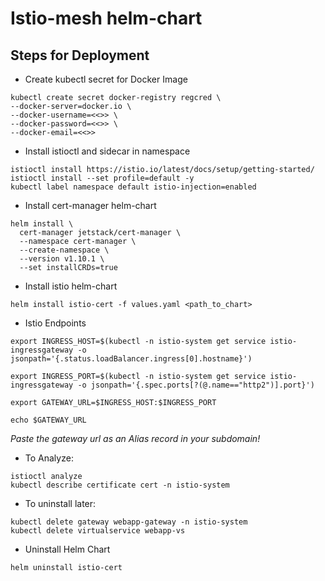 # Istio-mesh helm-chart

## Steps for Deployment

- Create kubectl secret for Docker Image

```
kubectl create secret docker-registry regcred \
--docker-server=docker.io \
--docker-username=<<>> \
--docker-password=<<>> \
--docker-email=<<>>
```

- Install istioctl and sidecar in namespace
```
istioctl install https://istio.io/latest/docs/setup/getting-started/	
istioctl install --set profile=default -y
kubectl label namespace default istio-injection=enabled
```

- Install cert-manager helm-chart
```
helm install \
  cert-manager jetstack/cert-manager \
  --namespace cert-manager \
  --create-namespace \
  --version v1.10.1 \
  --set installCRDs=true
```

- Install istio helm-chart
```
helm install istio-cert -f values.yaml <path_to_chart>
```

- Istio Endpoints
```
export INGRESS_HOST=$(kubectl -n istio-system get service istio-ingressgateway -o jsonpath='{.status.loadBalancer.ingress[0].hostname}')

export INGRESS_PORT=$(kubectl -n istio-system get service istio-ingressgateway -o jsonpath='{.spec.ports[?(@.name=="http2")].port}')

export GATEWAY_URL=$INGRESS_HOST:$INGRESS_PORT

echo $GATEWAY_URL
```

*Paste the gateway url as an Alias record in your subdomain!*


- To Analyze:
```
istioctl analyze
kubectl describe certificate cert -n istio-system
```

- To uninstall later:
```
kubectl delete gateway webapp-gateway -n istio-system
kubectl delete virtualservice webapp-vs 
```

- Uninstall Helm Chart
```
helm uninstall istio-cert
```
